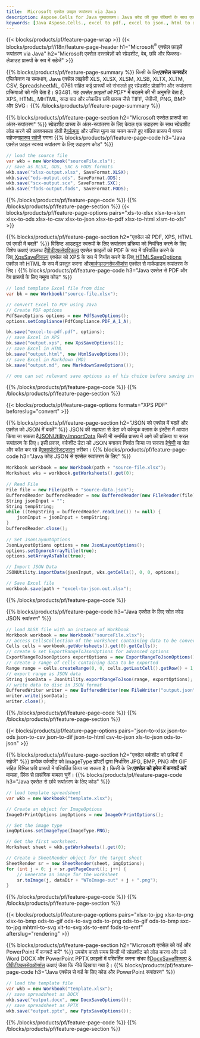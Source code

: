 ```yaml
---
title:  Microsoft एक्सेल फ़ाइल रूपांतरण via Java
description: Aspose.Cells for Java पुस्तकालय। Java कोड की कुछ पंक्तियों के साथ एक्सेल, JSON, PDF, एक्सएमएल, HTML, TXT, TSV, CSV, एसक्यूएल, जेपीजी, PNG और अधिक प्रारूपों में कनवर्ट करें।
keywords: [Java Aspose.Cells., excel to pdf., excel to json., html to xps., csv to json., json to pdf., xml to excel and Convert files between various formats in Java]
---
```

{{< blocks/products/pf/feature-page-wrap >}}
{{< blocks/products/pf/i18n/feature-page-header h1="Microsoft<sup>&reg;</sup> एक्सेल फ़ाइलें रूपांतरण via Java" h2="Microsoft एक्सेल दस्तावेज़ों को स्प्रेडशीट, वेब, छवि और फिक्स्ड-लेआउट प्रारूपों के रूप में सहेजें" >}}

{{% blocks/products/pf/feature-page-summary %}}
 किसी के लिए**एक्सेल कनवर्टर** एप्लिकेशन या समाधान, Java एक्सेल लाइब्रेरी XLS, XLSX, XLSM, XLSB, XLTX, XLTM, CSV, SpreadsheetML, 0761 सहित कई प्रारूपों को संभालते हुए स्प्रेडशीट प्रोग्रामिंग और रूपांतरण प्रक्रियाओं को गति देता है। 93481. यह *एक्सेल फ़ाइलों को PDF** में बदलने की भी अनुमति देता है, XPS, HTML, MHTML, सादा पाठ और लोकप्रिय छवि प्रारूप जैसे TIFF, जेपीजी, PNG, BMP और SVG।
{{% /blocks/products/pf/feature-page-summary %}}

{{% blocks/products/pf/feature-page-section h2="Microsoft एक्सेल प्रारूपों का अंतर-रूपांतरण" %}}
 स्प्रेडशीट प्रारूप के अंतर-रूपांतरण के लिए केवल एक उदाहरण के साथ स्प्रेडशीट लोड करने की आवश्यकता होती है[वर्कबुक](https://reference.aspose.com/cells/java/com.aspose.cells/Workbook) और उचित मूल्य का चयन करते हुए वांछित प्रारूप में वापस सहेजना[प्रारूप सहेजें](https://reference.aspose.com/cells/java/com.aspose.cells/SaveFormat) गणना
{{% blocks/products/pf/feature-page-code h3="Java एक्सेल फ़ाइल स्वरूप रूपांतरण के लिए उदाहरण कोड" %}}

```cs
// load the source file
var wkb = new Workbook("sourceFile.xls");
// save as XLSX, ODS, SXC & FODS formats
wkb.save("xlsx-output.xlsx", SaveFormat.XLSX);
wkb.save("ods-output.ods", SaveFormat.ODS);
wkb.save("scx-output.scx", SaveFormat.SXC);
wkb.save("fods-output.fods", SaveFormat.FODS);
```
{{% /blocks/products/pf/feature-page-code %}}
{{% /blocks/products/pf/feature-page-section %}}
{{< blocks/products/pf/feature-page-options pairs="xls-to-xlsx xlsx-to-xlsm xlsx-to-ods xlsx-to-csv xlsx-to-json xlsx-to-pdf xlsx-to-html xlsm-to-xls" >}}


{{% blocks/products/pf/feature-page-section h2="एक्सेल को PDF, XPS, HTML एवं एमडी में बदलें" %}}
 विशिष्ट आउटपुट स्वरूपों के लिए रूपांतरण प्रक्रिया को नियंत्रित करने के लिए विशेष कक्षाएं उपलब्ध हैं[पीडीएफसेवविकल्प](https://reference.aspose.com/cells/java/com.aspose.cells/PdfSaveOptions) एक्सेल फ़ाइलों को PDF के रूप में परिवर्तित करने के लिए,[XpsSaveविकल्प](https://reference.aspose.com/cells/java/com.aspose.cells/XpsSaveOptions) एक्सेल को XPS के रूप में निर्यात करने के लिए,[HTMLSaveOptions](https://reference.aspose.com/cells/java/com.aspose.cells/HtmlSaveOptions) एक्सेल को HTML के रूप में प्रस्तुत करना और[मार्कडाउनसेवऑप्शंस](https://reference.aspose.com/cells/java/com.aspose.cells/MarkdownSaveOptions) एक्सेल से मार्कडाउन रूपांतरण के लिए।
{{% blocks/products/pf/feature-page-code h3="Java एक्सेल से PDF और वेब प्रारूपों के लिए नमूना कोड" %}}

```cs
// load template Excel file from disc
var bk = new Workbook("source-file.xlsx");

// convert Excel to PDF using Java
// Create PDF options
PdfSaveOptions options = new PdfSaveOptions();
options.setCompliance(PdfCompliance.PDF_A_1_A);

bk.save("excel-to-pdf.pdf", options);
// save Excel in XPS
bk.save("output.xps", new XpsSaveOptions());
// save Excel in HTML
bk.save("output.html", new HtmlSaveOptions());
// save Excel in Markdown (MD)
bk.save("output.md", new MarkdownSaveOptions());

// one can set relevant save options as of his choice before saving into relevant format
```
{{% /blocks/products/pf/feature-page-code %}}
{{% /blocks/products/pf/feature-page-section %}}

{{< blocks/products/pf/feature-page-options formats="XPS PDF" beforeslug="convert" >}}

{{% blocks/products/pf/feature-page-section h2="JSON को एक्सेल में बदलें और एक्सेल को JSON में बदलें" %}}
 JSON की सहायता से डेटा को वर्कबुक क्लास के इंस्टेंस में आयात किया जा सकता है[JSONUtility.importData](https://reference.aspose.com/cells/java/com.aspose.cells/jsonutility#importData) किसी भी समर्थित प्रारूप में आगे की प्रक्रिया या सरल रूपांतरण के लिए। इसी प्रकार, वर्कशीट डेटा को JSON बनाकर निर्यात किया जा सकता है[श्रेणी](https://reference.aspose.com/cells/java/com.aspose.cells/range) या सेल और कॉल कर रहे हैं[एक्सपोर्टरेंजटूजसन](https://reference.aspose.com/cells/java/com.aspose.cells/jsonutility) तरीका।
{{% blocks/products/pf/feature-page-code h3="Java कोड JSON से एक्सेल रूपांतरण के लिए" %}}
```cs
Workbook workbook = new Workbook(path + "source-file.xlsx");
Worksheet wks = workbook.getWorksheets().get(0);
		
// Read File
File file = new File(path + "source-data.json");
BufferedReader bufferedReader = new BufferedReader(new FileReader(file));
String jsonInput = "";
String tempString;
while ((tempString = bufferedReader.readLine()) != null) {
	jsonInput = jsonInput + tempString; 
}
bufferedReader.close();
							
// Set JsonLayoutOptions
JsonLayoutOptions options = new JsonLayoutOptions();
options.setIgnoreArrayTitle(true);
options.setArrayAsTable(true);

// Import JSON Data
JSONUtility.importData(jsonInput, wks.getCells(), 0, 0, options);

// Save Excel file
workbook.save(path + "excel-to-json.out.xlsx");
```
{{% /blocks/products/pf/feature-page-code %}}

{{% blocks/products/pf/feature-page-code h3="Java एक्सेल के लिए स्रोत कोड JSON रूपांतरण" %}}
```cs
// load XLSX file with an instance of Workbook
Workbook workbook = new Workbook("sourceFile.xlsx");
// access CellsCollection of the worksheet containing data to be converted
Cells cells = workbook.getWorksheets().get(0).getCells();
// create & set ExportRangeToJsonOptions for advanced options
ExportRangeToJsonOptions exportOptions = new ExportRangeToJsonOptions();
// create a range of cells containing data to be exported
Range range = cells.createRange(0, 0, cells.getLastCell().getRow() + 1, cells.getLastCell().getColumn() + 1);
// export range as JSON data
String jsonData = JsonUtility.exportRangeToJson(range, exportOptions);
// write data to disc in JSON format
BufferedWriter writer = new BufferedWriter(new FileWriter("output.json"));
writer.write(jsonData);
writer.close();    
```
{{% /blocks/products/pf/feature-page-code %}}
{{% /blocks/products/pf/feature-page-section %}}

{{< blocks/products/pf/feature-page-options pairs="json-to-xlsx json-to-ods json-to-csv json-to-dif json-to-html csv-to-json xls-to-json ods-to-json" >}}

{{% blocks/products/pf/feature-page-section h2="एक्सेल वर्कशीट को छवियों में सहेजें" %}}
 प्रत्येक वर्कशीट को ImageType प्रॉपर्टी द्वारा निर्धारित JPG, BMP, PNG और GIF सहित विभिन्न छवि प्रारूपों में परिवर्तित किया जा सकता है। किसी के लिए**एक्सेल को इमेज में कनवर्ट करें** मामला, लिंक से प्रासंगिक मामला चुनें।
{{% blocks/products/pf/feature-page-code h3="Java एक्सेल से छवि रूपांतरण के लिए कोड" %}}
```cs
// load template spreadsheet
var wkb = new Workbook("template.xlsx");

// Create an object for ImageOptions
ImageOrPrintOptions imgOptions = new ImageOrPrintOptions();

// Set the image type
imgOptions.setImageType(ImageType.PNG);

// Get the first worksheet.
Worksheet sheet = wkb.getWorksheets().get(0);

// Create a SheetRender object for the target sheet
SheetRender sr = new SheetRender(sheet, imgOptions);
for (int j = 0; j < sr.getPageCount(); j++) {
	// Generate an image for the worksheet
	sr.toImage(j, dataDir + "WToImage-out" + j + ".png");
}
```
{{% /blocks/products/pf/feature-page-code %}}
{{% /blocks/products/pf/feature-page-section %}}

{{< blocks/products/pf/feature-page-options pairs="xlsx-to-jpg xlsx-to-png xlsx-to-bmp ods-to-gif ods-to-svg ods-to-png ods-to-gif ods-to-bmp sxc-to-jpg mhtml-to-svg xlt-to-svg xls-to-emf fods-to-emf" afterslug="rendering" >}}

{{% blocks/products/pf/feature-page-section h2="Microsoft एक्सेल को वर्ड और PowerPoint में कनवर्ट करें" %}}
उपयोग करते समय किसी भी स्प्रेडशीट को लोड करना और उसे Word DOCX और PowerPoint PPTX फ़ाइलों में परिवर्तित करना संभव है[DocxSaveविकल्प](https://reference.aspose.com/cells/java/com.aspose.cells/DocxSaveOptions) & [पीपीटीएक्ससेवऑप्शंस](https://reference.aspose.com/cells/java/com.aspose.cells/PptxSaveOptions) कक्षाएं जैसा कि नीचे दिखाया गया है।
{{% blocks/products/pf/feature-page-code h3="Java एक्सेल से वर्ड के लिए कोड और PowerPoint रूपांतरण" %}}
```cs
// load the template file
var wkb = new Workbook("template.xlsx");
// save spreadsheet as DOCX
wkb.save("output.docx", new DocxSaveOptions());
// save spreadsheet as PPTX
wkb.save("output.pptx", new PptxSaveOptions());
```
{{% /blocks/products/pf/feature-page-code %}}
{{% /blocks/products/pf/feature-page-section %}}
